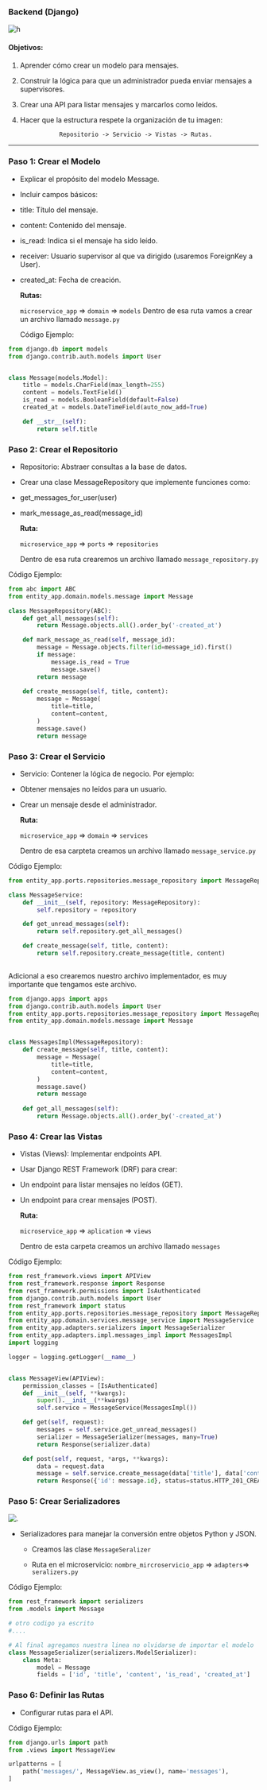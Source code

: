 ### Backend (Django)

![h](https://cdn.html.it/_4xpBFMBMQUuSbJ1t0E8fxfsoBQ=/480x300/smart/filters:format(webp)/https://www.html.it/app/uploads/2024/09/coding-j.jpeg)

#### Objetivos:

1. Aprender cómo crear un modelo para mensajes.

2. Construir la lógica para que un administrador pueda enviar mensajes a supervisores.

3. Crear una API para listar mensajes y marcarlos como leídos.

4. Hacer que la estructura respete la organización de tu imagen: 
   
                  Repositorio -> Servicio -> Vistas -> Rutas.

---

### Paso 1: Crear el Modelo

- Explicar el propósito del modelo Message.

- Incluir campos básicos:

- title: Título del mensaje.

- content: Contenido del mensaje.

- is_read: Indica si el mensaje ha sido leído.

- receiver: Usuario supervisor al que va dirigido (usaremos ForeignKey a User).

- created_at: Fecha de creación.
  
  **Rutas:**
  
  `microservice_app`  =>  `domain`  => `models` 
  Dentro de esa ruta vamos a crear un archivo llamado `message.py` 
  
  Código Ejemplo:

```python
from django.db import models
from django.contrib.auth.models import User


class Message(models.Model):
    title = models.CharField(max_length=255)
    content = models.TextField()
    is_read = models.BooleanField(default=False)
    created_at = models.DateTimeField(auto_now_add=True)

    def __str__(self):
        return self.title
```

### Paso 2: Crear el Repositorio

- Repositorio: Abstraer consultas a la base de datos.

- Crear una clase MessageRepository que implemente funciones como:

- get_messages_for_user(user)

- mark_message_as_read(message_id)
  
  **Ruta:**
  
  `microservice_app` => `ports` => `repositories` 
  
  Dentro de esa ruta crearemos un archivo llamado `message_repository.py`

Código Ejemplo:

```python
from abc import ABC
from entity_app.domain.models.message import Message

class MessageRepository(ABC):
    def get_all_messages(self):
        return Message.objects.all().order_by('-created_at')

    def mark_message_as_read(self, message_id):
        message = Message.objects.filter(id=message_id).first()
        if message:
            message.is_read = True
            message.save()
        return message
    
    def create_message(self, title, content):
        message = Message(
            title=title,
            content=content,
        )
        message.save()
        return message
```

### Paso 3: Crear el Servicio

- Servicio: Contener la lógica de negocio. Por ejemplo:

- Obtener mensajes no leídos para un usuario.

- Crear un mensaje desde el administrador.
  
  **Ruta:**
  
  `microservice_app` => `domain`  => `services`
  
  Dentro de esa carpteta creamos un archivo llamado `message_service.py`

Código Ejemplo:

```python
from entity_app.ports.repositories.message_repository import MessageRepository

class MessageService:
    def __init__(self, repository: MessageRepository):
        self.repository = repository

    def get_unread_messages(self):
        return self.repository.get_all_messages()

    def create_message(self, title, content):
        return self.repository.create_message(title, content)
    
```

Adicional a eso crearemos nuestro archivo implementador, es muy importante que tengamos este archivo.

```python
from django.apps import apps
from django.contrib.auth.models import User
from entity_app.ports.repositories.message_repository import MessageRepository
from entity_app.domain.models.message import Message


class MessagesImpl(MessageRepository):
    def create_message(self, title, content):
        message = Message(
            title=title,
            content=content,
        )
        message.save()
        return message
    
    def get_all_messages(self):
        return Message.objects.all().order_by('-created_at')
```




### Paso 4: Crear las Vistas

- Vistas (Views): Implementar endpoints API.

- Usar Django REST Framework (DRF) para crear:

- Un endpoint para listar mensajes no leídos (GET).

- Un endpoint para crear mensajes (POST).
  
  **Ruta:**
  
  `microservice_app` => `aplication` => `views`
  
  Dentro de esta carpeta creamos un archivo llamado `messages`

Código Ejemplo:

```python
from rest_framework.views import APIView
from rest_framework.response import Response
from rest_framework.permissions import IsAuthenticated
from django.contrib.auth.models import User
from rest_framework import status
from entity_app.ports.repositories.message_repository import MessageRepository
from entity_app.domain.services.message_service import MessageService
from entity_app.adapters.serializers import MessageSerializer
from entity_app.adapters.impl.messages_impl import MessagesImpl
import logging

logger = logging.getLogger(__name__)


class MessageView(APIView):
    permission_classes = [IsAuthenticated]
    def __init__(self, **kwargs):
        super().__init__(**kwargs)
        self.service = MessageService(MessagesImpl())

    def get(self, request):
        messages = self.service.get_unread_messages()
        serializer = MessageSerializer(messages, many=True)
        return Response(serializer.data)

    def post(self, request, *args, **kwargs):
        data = request.data
        message = self.service.create_message(data['title'], data['content'])
        return Response({'id': message.id}, status=status.HTTP_201_CREATED)
```

### Paso 5: Crear Serializadores

![.](/home/chae/Descargas/image-305.png)

- Serializadores para manejar la conversión entre objetos Python y JSON.
  
  - Creamos las clase `MessageSeralizer`
  
  - Ruta en el microservicio: `nombre_mircroservicio_app` => `adapters`=> `seralizers.py`

Código Ejemplo:

```python
from rest_framework import serializers
from .models import Message

# otro codigo ya escrito
#....

# Al final agregamos nuestra linea no olvidarse de importar el modelo
class MessageSerializer(serializers.ModelSerializer):
    class Meta:
        model = Message
        fields = ['id', 'title', 'content', 'is_read', 'created_at']
```

### Paso 6: Definir las Rutas

- Configurar rutas para el API.

Código Ejemplo:

```python
from django.urls import path
from .views import MessageView

urlpatterns = [
    path('messages/', MessageView.as_view(), name='messages'),
]
```
